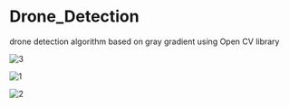 # Drone_Detection
drone detection algorithm based on gray gradient using Open CV library


![3](https://user-images.githubusercontent.com/35835212/177021300-148bf170-5460-4622-956b-584cf0b9e604.png)


![1](https://user-images.githubusercontent.com/35835212/177021303-98620138-508d-496d-b513-ff30cf6d76c0.PNG)


![2](https://user-images.githubusercontent.com/35835212/177021304-05f225f2-2fc4-49f1-a960-20b148efd514.png)
